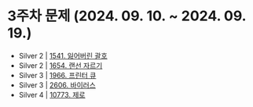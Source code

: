 # 3주차 문제 (2024. 09. 10. ~ 2024. 09. 19.)

- Silver 2 | [1541. 잃어버린 괄호](https://www.acmicpc.net/problem/1541)
- Silver 2 | [1654. 랜선 자르기](https://www.acmicpc.net/problem/1654)
- Silver 3 | [1966. 프린터 큐](https://www.acmicpc.net/problem/1966)
- Silver 3 | [2606. 바이러스](https://www.acmicpc.net/problem/2606)
- Silver 4 | [10773. 제로](https://www.acmicpc.net/problem/10773)
